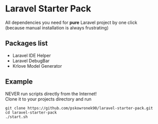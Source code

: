 # Laravel Starter Pack
All dependencies you need for <b>pure</b> Laravel project by one click<br>
(because manual installation is always frustrating)<br>
## Packages list
* Laravel IDE Helper
* Laravel DebugBar
* Krlove Model Generator
## Example
NEVER run scripts directly from the Internet!<br>
Clone it to your projects directory and run
```
git clone https://github.com/pskowronek90/laravel-starter-pack.git
cd laravel-starter-pack
./start.sh    
```


